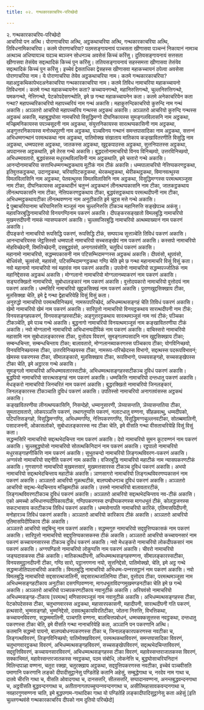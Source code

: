 ```yaml
---
title: ०२. गन्थकारकाचरिय-परिच्छेदो

---
```

२. गन्थकारकाचरिय-परिच्छेदो  
आचरियो पन अत्थि। पोराणाचरिया अत्थि, अट्ठकथाचरिया अत्थि, गन्थकारकाचरिया अत्थि, तिविधनामिकाचरिया। कतमे पोराणाचरिया? पठमसङ्गायनायं पञ्‍चसता खीणासवा पञ्‍चन्‍नं निकायानं नामञ्‍च अत्थञ्‍च अधिप्पायञ्‍च यदञ्‍च ब्यञ्‍जन सोधनञ्‍च अवसेसं किच्‍चं करिंसु। दुतियसङ्गायनायं सत्तसता खीणासवा तेसंयेव सद्दत्थादिकं किच्‍चं पुन करिंसु। ततियसङ्गायनायं सहस्समत्ता खीणासवा तेसंयेव सद्दत्थादिकं किच्‍चं पुन करिंसु। इच्‍चेवं द्वेसताधिका द्वेसहस्स खीणासवा महाकच्‍चायनं ठपेत्वा अवसेसा पोराणाचरिया नाम। ये पोराणाचरिया तेयेव अट्ठकथाचरिया नाम। कतमे गन्थकारकाचरिया? महाअट्ठकथिकापेभदअनेकाचरिया गन्थकारकाचरिया नाम। कतमे तिविध नामाचरिया महाकच्‍चायनो तिविधनामं। कतमे गन्था महाकच्‍चायनेन कता? कच्‍चायनगन्थो, महानिरुत्तिगन्थो, चुल्‍लनिरुत्तिगन्थो, यमकगन्थो, नेत्तिगन्थो, पेटकोपदेसगन्थोति, इमे छ गन्था महाकच्‍चायनेन कता। कतमे अनेकाचरियेन कता गन्था? महापच्‍चरिकाचरियो महापच्‍चरियं नाम गन्थं अकासि। महाकुरुन्दिकाचरियो कुरुन्दि नाम गन्थं अकासि। अञ्‍ञतरो आचरियो महापच्‍चरिय गन्थस्स अट्ठकथं अकासि। अञ्‍ञतरो आचरियो कुरुन्दि गन्थस्स अट्ठकथं अकासि, महाबुद्धघोसा नामचरियो विसुद्धिमग्गो दीघनिकायस्स सुमङ्गलविलासनि नाम अट्ठकथा, मज्झिमनिकायस्स पपञ्‍चसूदनी नाम अट्ठकथा, संयुत्तनिकायस्स सारत्थप्पकासिनी नाम अट्ठकथा, अङ्गुत्तरनिकायस्स मनोरथपूरणी नाम अट्ठकथा, पञ्‍चविनय गन्थानं समन्तपासादिका नाम अट्ठकथा, सत्तन्‍नं अभिधम्मगन्थानं परमत्थकथा नाम अट्ठकथा, पातिमोक्ख संखाताय मातिकाय कङ्खावितरणीति विसुद्धि नाम अट्ठकथा, धम्मपदस्स अट्ठकथा, जातकस्स अट्ठकथा, खुद्दकपाठस्स अट्ठकथा, सुत्तनिपातस्स अट्ठकथा, अपदानस्स अट्ठकथाति, इमे तेरस गन्थे अकासि। बुद्धदत्तोनामाचरियो विनय विनिच्छयो, उत्तरविनिच्छयो, अभिधम्मावतारो, बुद्धवंसस्स मधुरत्थविलासिनी नाम अट्ठकथाति, इमे चत्तारो गन्थे अकासि। आनन्दोनामाचरिया सत्ताभिधम्मगन्थट्ठकथाय मूटीकं नाम टीकं अकासि। धम्मपालाचरियो नेत्तिप्पकरणट्ठकथा, इतिवुत्तकट्ठकथा, उदानट्ठकथा, चरियापिटकट्ठकथा, थेरकथट्ठकथा, थेरीकथट्ठकथा, विमानवत्थुस्स विमलविलासिनि नाम अट्ठकथा, पेतवत्थुस्स विमलविलासिनि नाम अट्ठकथा, विसुद्धिमग्गस्स परमत्थमञ्‍जूसा नाम टीका, दीघनिकायस्स अट्ठकथादीनं चतुन्‍नं अट्ठकथानं लीनत्थप्पकासनि नाम टीका, जातकट्ठकथाय लीनत्थप्पकासनि नाम टीका, नेत्तिपकरणट्ठकथाय टीका, बुद्धवंसट्ठकथाय परमत्थदीपनी नाम टीका, अभिधम्मट्ठकथायटीका लीनत्थवण्णना नाम अनुटीकाति इमे चुद्दस मत्ते गन्थे अकासि।  
द्वे पुब्बाचरियानामा चरियानिरुत्ति मञ्‍जूसं नाम चुल्‍लनिरुत्ति टीकञ्‍च महानिरुत्ति सङ्खेपञ्‍च अकंसु। महावजिरबुद्धिनामाचरियो विनयगण्ठिनाम पकरणं अकासि। दीपङ्करसङ्खातो विमलबुद्धि नामाचरियो मुखमत्तदीपनी नामकं न्यासप्पकरणं अकासि। चुल्‍लवजिरबुद्धि नामाचरियो अत्थब्याख्यानं नाम पकरणं अकासि।  
दीपङ्करो नामाचरियो रूपसिद्धि पकरणं, रूपसिद्धि टीकं, सम्पपञ्‍च सुत्तञ्‍चेति तिविधं पकरणं अकासि। आनन्दाचरियस्स जेट्ठसिस्सो धम्मपालो नामाचरियो सच्‍चसङ्खेपं नाम पकरणं अकासि। कस्सपो नामाचरियो मोहविच्छेदनी, विमतिच्छेदनी, दसबुद्धवंसो, अनागतवंसोति, चतुविधं पकरणं अकासि।  
महानामो नामाचरियो, सद्धम्मपकासनी नाम पटिसम्भिदामग्गस्स अट्ठकथं अकासि। दीपवंसो, थूपवंसो, बोधिवंसो, चूलवंसो, महावंसो, पटिसम्भिदामग्गट्ठकथा गण्ठि चेति इमे छ गन्था महानामाचरि विसुं विसुं कता।  
नवो महानामो नामाचरियो नवं महावंस नाम पकरणं अकासि। उपसेनो नामाचरियो सद्धम्मपज्‍जोतिकं नाम महानिद्देसस्स अट्ठकथं अकासि। मोग्गलानो नामाचरियो मोग्गलानब्याकरणं नाम पकरणं अकासि। सङ्घरक्खितो नामाचरियो, सुबोधालङ्कारं नाम पकरणं अकासि। वुत्तोदयकारो नामाचरियो वुत्तोदयं नाम पकरणं अकासि। धम्मसिरि नामाचरियो खुद्दकसिक्खं नाम पकरणं अकासि। पुराणखुद्दसिक्खाय टीका, मूलसिक्खा चेति, इमे द्वे गन्था द्वेहाचरियेहि विसुं विसुं कता।  
अनुरुद्धो नामाचरियो परमत्थविनिच्छयं, नामरूपपरिच्छेदं, अभिधम्मत्थसङ्गहं चेति तिविधं पकरणं अकासि। खेमो नामाचरियो खेमं नाम पकरणं अकासि। सारिपुत्तो नामाचरियो विनयट्ठकथाय सारत्थदीपनी नाम टीकं; विनयसङ्गहपकरणं, विनयसङ्गहस्सटीकं; अङ्गुत्तरट्ठकथाय सारत्थमञ्‍जूसं नाम नवं टीकं; पञ्‍चिका टीकञ्‍चेति, इमे पञ्‍च गन्थे अकासि। बुद्धनागो नामाचरियो विनयत्थमञ्‍जूसं नाम कङ्खावितरणीया टीकं अकासि। नवो मोग्गलानो नामाचरियो अभिधानप्पदीपिकं नाम पकरणं अकासि। वाचिस्सरो नामाचरियो महासामि नाम सुबोधालङ्कारस्स टीका, वुत्तोदय विवरणं, सुमङ्गलप्पसादनि नाम खुद्दसिक्खाय टीका; सम्बन्धचिन्ता, सम्बन्धचिन्ताय टीका; बालावतारो, मोग्गलानब्याकरणस्स पञ्‍चिकाय टीका; योगविनिच्छयो, विनयविनिच्छयस्स टीका, उत्तरविनिच्छयस्स टीका, नामरूप-परिच्छेदस्स विभागो, सद्दत्थस्स पदरूपविभावनं; खेमस्स पकरणस्स टीका, सीमालङ्कारो, मूलसिक्खाय टीका, रूपविभागो, पच्‍चयसङ्गहो, सच्‍चसङ्खेपस्स टीका चेति, इमे अट्ठारस गन्थे अकासि।  
सुमङ्गलो नामाचरियो अभिधम्मावतारस्सटीकं, अभिधम्मत्थसङ्गहस्सटीकञ्‍च दुविधं पकरणं अकासि। बुद्धपियो नामाचरियो सारत्थसङ्गहं नाम पकरणं अकासि। धम्मकित्ति नामाचरियो दन्तधातु पकरणं अकासि। मेधङ्करो नामाचरियो जिनचरितं नाम पकरणं अकासि। बुद्धरक्खितो नामाचरियो जिनलङ्कारं, जिनलङ्कारस्स टीकञ्‍चाति दुविधं पकरणं अकासि। उपतिस्सो नामाचरियो अनागतवंसस्स अट्ठकथं अकासि।  
कङ्खावितरणीया लीनत्थप्पकासिनि, निसन्देहो, धम्मानुसारणी, ञेय्यासन्तति, ञेय्यासन्ततिया टीका, सुमतादावतारो, लोकपञ्‍ञत्ति पकरणं, तथागतुप्पत्ति पकरणं, नलाटधातु वण्णना, सीहळवत्थु, धम्मदीपको, पटिपत्तिसङ्गहो, विसुद्धिमग्गण्ठि, अभिधम्मगण्ठि, नेत्तिपकरणगण्ठि, विसुद्धिमग्गचुल्‍लनवटीका, सोतब्बमालिनी, पसादजननी, ओकासलोको, सुबोधालङ्कारस्स नव टीका चेति, इमे वीसति गन्था वीसताचरियेहि विसुं विसुं कता।  
सद्धम्मसिरि नामाचरियो सद्दत्थभेदचिन्ता नाम पकरणं अकासि। देवो नामाचरियो सुमन कूटवण्णनं नाम पकरणं अकासि। चुल्‍लबुद्धघोसो नामाचरियो सोतत्थकिनिदानं नाम पकरणं अकासि। रट्ठपालो नामाचरियो मधुरसङ्गाहणीकित्ति नाम पकरणं अकासि। सुभूतचन्दो नामाचरियो लिङ्गत्थविवरण-पकरणं अकासि। अग्गवंसो नामाचरियो सद्दनीति पकरणं नाम अकासि। वजिरबुद्धि नामाचरियो महाटीकं नाम न्यासपकरणटीकं अकासि। गुणसागरो नामाचरियो मुखमत्तसारं, मुखमत्तसारस्स टीकञ्‍च दुविधं पकरणं अकासि। अभयो नामाचरियो सद्दत्थभेदचिन्ताय महाटीकं अकासि। ञाणसागरो नामाचरियो लिङ्गत्थविवरणप्पकासनं नाम पकरणं अकासि। अञ्‍ञतरो आचरियो गूळत्थटीकं, बालप्पबोधनञ्‍च दुविधं पकरणं अकासि। अञ्‍ञतरो आचरियो सद्दत्थ-भेदचिन्ताय मज्झिमटीकं अकासि। उत्तमो नामाचरियो बालावतारटीकं, लिङ्गत्थविवरणटीकञ्‍च दुविधं पकरणं अकासि। अञ्‍ञतरो आचरियो सद्दत्थभेदचिन्ताय नव-टीकं अकासि। एको अमच्‍चो अभिधानप्पदीपिकायटीकं, गण्ठिपकरणस्स दण्डीप्पकरणस्स मागधभूतं टीकं, कोलद्धजनस्स सकटभासाय कतटीकञ्‍च तिविधं पकरणं अकासि। धम्मसेनापति नामाचरियो कारिकं, एतिमासपिदीपनी, मनोहारञ्‍च तिविधं पकरणं अकासि। अञ्‍ञतरो आचरियो कारिकाय टीकं अकासि। अञ्‍ञतरो आचरियो एतिमासपिदीपिकाय टीकं अकासि।  
अञ्‍ञतरो आचरियो सद्दबिन्दु नाम पकरणं अकासि। सद्धम्मगुरु नामाचरियो सद्दवुत्तिप्पकासकं नाम पकरणं अकासि। सारिपुत्तो नामाचरियो सद्दवुत्तिप्पकासकस्स टीकं अकासि। अञ्‍ञतरो आचरियो कच्‍चायनसारं नाम पकरणं कच्‍चायनसारस्स टीकञ्‍च दुविधं पकरणं अकासि। नवो मेधङ्करो नामाचरियो लोकदीपकसारं नाम पकरणं अकासि। अग्गपण्डितो नामाचरियो लोकुप्पत्ति नाम पकरणं अकासि। चीवरो नामाचरियो जङ्घदासकस्स टीकं अकासि। मातिकत्थदीपनी, अभिधम्मत्थसङ्गहवण्णना, सीमालङ्कारस्सटीका, विनयसमुट्ठानदीपनी टीका, गण्ठि सारो, पट्ठानगणना नयो, सुत्तनिद्देसो, पातिमोक्खो, चेति, इमे अट्ठ गन्थे सद्धम्मजोतिपालाचरियो अकासि। विमलबुद्धि नामाचरियो अभिधम्म-पन्‍नरसट्ठानं नाम पकरणं अकासि। नवो विमलबुद्धि नामाचरियो सद्दसारत्थजालिनी, सद्दसारत्थजालिनिया टीका, वुत्तोदय टीका, परमत्थमञ्‍जूसा नाम अभिधम्मसङ्गहटीकाय अनुटीका दसगण्ठिवण्णना, मागधभूताविदग्गमुखमण्डनटीका चेति इमे छ गन्थे अकासि। अञ्‍ञतरो आचरियो पञ्‍चपकरणटीकाय नवानुटीकं अकासि। अरियवंसो नामाचरियो अभिधम्मसङ्गह-टीकाय [परमत्थ] मणिसारमञ्‍जूसं नाम नवानुटीकं अकासि। अभिधम्मत्थसङ्गहस्स टीका, पेटकोपदेसस्स टीका, चतुभाणवारस्स अट्ठकथा, महासारपकासनी, महादीपनी, सारत्थदीपनी गति पकरणं, हत्थसारो, भुम्मसङ्गहो, भुम्मनिद्देसो, दसवत्थुकायविरतिटीका, जोतना निरुत्ति, विभत्तिकथा, कच्‍चायनविवरणा, सद्धम्ममालिनी, पञ्‍चगति वण्णना, बालचित्तपबोधनं, धम्मचक्‍कसुत्तस्स नवट्ठकथा, दन्तधातु पकरणस्स टीका चेति, इमे वीसति गन्था नानाचरियेहि कता, अञ्‍ञानि पन पकरणानि अत्थि।  
कतमानि सद्धम्मो पायनो, बालप्पबोधनपकरणस्स टीका च, जिनालङ्कारपकरणस्स नवटीका च, लिङ्गत्थविवरणं, लिङ्गविनिच्छयो; पातिमोक्खविवरणं, परमत्थकथाविवरणं, समन्तपासादिका विवरणं, चतुभाणवारट्ठकथा विवरणं, अभिधम्मत्थसङ्गहविवरणं, सच्‍चसङ्खेपविवरणं, सद्दत्थभेदचिन्ताविवरणं, सद्दवुत्तिविवरणं, कच्‍चायनसारविवरणं, अभिधम्मत्थसङ्गहस्स टीका विवरणं, महावेस्सन्तराजातकस्स विवरणं, सक्‍काभिमतं, महावेस्सन्तरजातकस्स नवट्ठकथा, पठम संबोधि, लोकनेत्ति च, बुद्धघोसाचरियनिदानं मिलिन्दपञ्हा वण्णना, चतुरा रक्खा, चतुरक्खाय अट्ठकथा, सद्दवुत्तिपकरणस्स नवटीका, इच्‍चेवं पञ्‍चवीसति पमाणानि पकरणानि लङ्को दीपादीसुट्ठानेसु पण्डितेहि कतानि अहेसुं, सम्बुद्धेगाथा च, नरदेव नाम गाथा च, दातवे चीरत्ति गाथा च, वीसति ओवादगाथा च, दानसत्तरि, सीलसत्तरि, सप्पादानवण्णना, अनन्तबुद्धवन्दनगाथा च, अट्ठवीसति बुद्धवन्दनगाथा च, अतीतानागतपच्‍चुप्पन्‍नवन्दनगाथा च, असीतिमहासावकवन्दनगाथा च, नवहारगुणवण्णना चाति, इमे बुद्धपणाम-गाथादिका गाथा यो पण्डितेहि लङ्कादीपादिसुट्ठानेसु कता अहेसुं [इति चुल्‍लगन्थवंसे गन्थकारकाचरिय दीपको नाम दुतियो परिच्छेदो]  